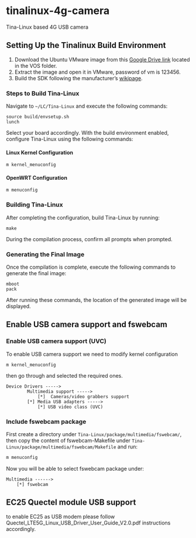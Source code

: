 # tinalinux-4g-camera
Tina-Linux based 4G USB camera

## Setting Up the Tinalinux Build Environment

1. Download the Ubuntu VMware image from this [Google Drive link](https://drive.google.com/drive/folders/1lrqDsxtGl8WvU7o547lT9IkHwGyAHXFU?spm=a2g0o.detail.1000023.1.74524KRw4KRwT2) located in the VOS folder.
2. Extract the image and open it in VMware, password of vm is 123456.
3. Build the SDK following the manufacturer’s [wikipage](http://wiki.lctech.cc/index.php?title=LC-PI-T113).

### Steps to Build Tina-Linux

Navigate to `~/LC/Tina-Linux` and execute the following commands:
```shell
source build/envsetup.sh
lunch
```
Select your board accordingly. With the build environment enabled, configure Tina-Linux using the following commands:

#### Linux Kernel Configuration
```shell
m kernel_menuconfig
```

#### OpenWRT Configuration
```shell
m menuconfig
```

### Building Tina-Linux

After completing the configuration, build Tina-Linux by running:
```shell
make
```
During the compilation process, confirm all prompts when prompted.

### Generating the Final Image

Once the compilation is complete, execute the following commands to generate the final image:
```shell
mboot
pack
```
After running these commands, the location of the generated image will be displayed.

## Enable USB camera support and fswebcam

### Enable USB camera support (UVC)
To enable USB camera support we need to modify kernel configuration
```shell
m kernel_menuconfig
```

then go through and selected the required ones.
```
Device Drivers ----->
        Multimedia support ----->
            [*]  Cameras/video grabbers support
        [*] Media USB adapters ----->
            [*] USB video class (UVC)
```

### Include fswebcam package

First create a directory under `Tina-Linux/package/multimedia/fswebcam/`, then copy the content of fswebcam-Makefile under `Tina-Linux/package/multimedia/fswebcam/Makefile` and run:
```bash
m menuconfig
```
Now you will be able to select fswebcam package under:
```
Multimedia ------>
    [*] fswebcam
```
## EC25 Quectel module USB support
to enable EC25 as USB modem please follow
Quectel_LTE5G_Linux_USB_Driver_User_Guide_V2.0.pdf instructions accordingly.


